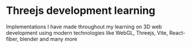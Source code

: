 # Threejs development learning
Implementations I have made throughout my learning on 3D web development using modern technologies like WebGL, Threejs, Vite, React-fiber, blender and many more  
